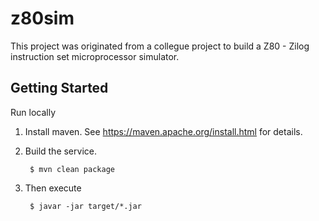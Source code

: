 # z80sim

This project was originated from a collegue project to build a Z80 - Zilog instruction set microprocessor simulator.

## Getting Started

Run locally

1. Install maven.  See https://maven.apache.org/install.html for details.

2. Build the service.

        $ mvn clean package

3. Then execute 

        $ javar -jar target/*.jar

